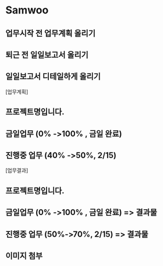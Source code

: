 # Samwoo
## 업무시작 전 업무계획 올리기
## 퇴근 전 일일보고서 올리기
## 일일보고서 디테일하게 올리기

[업무계획]
## 프로젝트명입니다. 
## 금일업무 (0% ->100% , 금일 완료)
## 진행중 업무  (40% ->50%, 2/15)

[업무결과]
## 프로젝트명입니다. 
## 금일업무 (0% ->100% , 금일 완료)  => 결과물
## 진행중 업무 (50%->70%, 2/15) => 결과물
## 이미지 첨부
